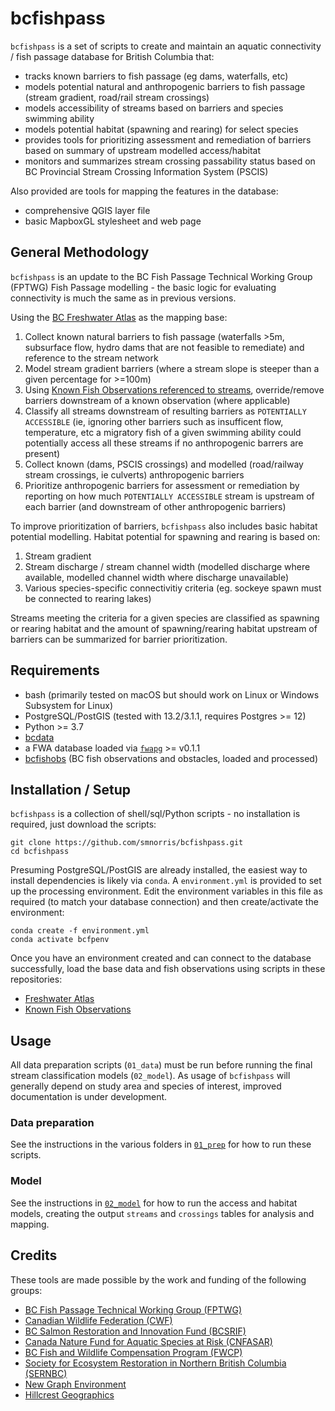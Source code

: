 # bcfishpass

`bcfishpass` is a set of scripts to create and maintain an aquatic connectivity / fish passage database for British Columbia that:

- tracks known barriers to fish passage (eg dams, waterfalls, etc)
- models potential natural and anthropogenic barriers to fish passage (stream gradient, road/rail stream crossings)
- models accessibility of streams based on barriers and species swimming ability
- models potential habitat (spawning and rearing) for select species
- provides tools for prioritizing assessment and remediation of barriers based on summary of upstream modelled access/habitat
- monitors and summarizes stream crossing passability status based on BC Provincial Stream Crossing Information System (PSCIS)

Also provided are tools for mapping the features in the database:

- comprehensive QGIS layer file
- basic MapboxGL stylesheet and web page


## General Methodology

`bcfishpass` is an update to the BC Fish Passage Technical Working Group (FPTWG) Fish Passage modelling - the basic logic for evaluating connectivity is much the same as in previous versions.

Using the [BC Freshwater Atlas](https://github.com/smnorris/fwapg) as the mapping base:

1. Collect known natural barriers to fish passage (waterfalls >5m, subsurface flow, hydro dams that are not feasible to remediate) and reference to the stream network
2. Model stream gradient barriers (where a stream slope is steeper than a given percentage for >=100m)
3. Using [Known Fish Observations referenced to streams](https://github.com/smnorris/bcfishobs), override/remove barriers downstream of a known observation (where applicable)
4. Classify all streams downstream of resulting barriers as `POTENTIALLY ACCESSIBLE` (ie, ignoring other barriers such as insufficent flow, temperature, etc a migratory fish of a given swimming ability could potentially access all these streams if no anthropogenic barrers are present)
5. Collect known (dams, PSCIS crossings) and modelled (road/railway stream crossings, ie culverts) anthropogenic barriers
6. Prioritize anthropogenic barriers for assessment or remediation by reporting on how much `POTENTIALLY ACCESSIBLE` stream is upstream of each barrier (and downstream of other anthropogenic barriers)

To improve prioritization of barriers, `bcfishpass` also includes basic habitat potential modelling. Habitat potential for spawning and rearing is based on:

1. Stream gradient
2. Stream discharge / stream channel width (modelled discharge where available, modelled channel width where discharge unavailable)
3. Various species-specific connectivitiy criteria (eg. sockeye spawn must be connected to rearing lakes)

Streams meeting the criteria for a given species are classified as spawning or rearing habitat and the amount of spawning/rearing habitat upstream of barriers can be summarized for barrier prioritization.


## Requirements

- bash (primarily tested on macOS but should work on Linux or Windows Subsystem for Linux)
- PostgreSQL/PostGIS (tested with 13.2/3.1.1, requires Postgres >= 12)
- Python >= 3.7
- [bcdata](https://github.com/smnorris/bcdata)
- a FWA database loaded via [`fwapg`](https://github.com/smnorris/fwapg) >= v0.1.1
- [bcfishobs](https://github.com/smnorris/bcfishobs) (BC fish observations and obstacles, loaded and processed)


## Installation / Setup

`bcfishpass` is a collection of shell/sql/Python scripts - no installation is required, just download the scripts:

    git clone https://github.com/smnorris/bcfishpass.git
    cd bcfishpass

Presuming PostgreSQL/PostGIS are already installed, the easiest way to install dependencies is likely via `conda`.
A `environment.yml` is provided to set up the processing environment. Edit the environment variables in this file
as required (to match your database connection) and then create/activate the environment:

    conda create -f environment.yml
    conda activate bcfpenv

Once you have an environment created and can connect to the database successfully, load the base data and fish observations using scripts in these repositories:

- [Freshwater Atlas](https://github.com/smnorris/fwapg)
- [Known Fish Observations](https://github.com/smnorris/bcfishobs)


## Usage

All data preparation scripts (`01_data`) must be run before running the final stream classification models (`02_model`).
As usage of `bcfishpass` will generally depend on study area and species of interest, improved documentation is under development.

### Data preparation

See the instructions in the various folders in [`01_prep`](01_prep) for how to run these scripts.

### Model

See the instructions in [`02_model`](02_model) for how to run the access and habitat models, creating the output `streams` and `crossings` tables for analysis and mapping.

## Credits

These tools are made possible by the work and funding of the following groups:

- [BC Fish Passage Technical Working Group (FPTWG)](https://www2.gov.bc.ca/gov/content/environment/plants-animals-ecosystems/fish/aquatic-habitat-management/fish-passage)
- [Canadian Wildlife Federation (CWF)](https://cwf-fcf.org/en/explore/fish-passage/breaking-down-barriers.html)
- [BC Salmon Restoration and Innovation Fund (BCSRIF)](https://www.dfo-mpo.gc.ca/fisheries-peches/initiatives/fish-fund-bc-fonds-peche-cb/index-eng.html)
- [Canada Nature Fund for Aquatic Species at Risk (CNFASAR)](https://www.dfo-mpo.gc.ca/species-especes/sara-lep/cnfasar-fnceap/index-eng.html)
- [BC Fish and Wildlife Compensation Program (FWCP)](https://fwcp.ca/)
- [Society for Ecosystem Restoration in Northern British Columbia (SERNBC)](https://sernbc.ca/)
- [New Graph Environment](https://www.newgraphenvironment.com/)
- [Hillcrest Geographics](https://www.hillcrestgeo.ca)
